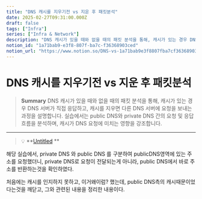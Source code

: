```yaml
---
title: "DNS 캐시를 지우기전 vs 지운 후 패킷분석"
date: 2025-02-27T09:31:00.000Z
draft: false
tags: ["Infra"]
series: ["Infra & Network"]
description: "DNS 캐시가 있을 때와 없을 때의 패킷 분석을 통해, 캐시가 있는 경우 DNS 서버가 직접 응답하고, 캐시를 지우면 다른 DNS 서버에 요청을 보내는 과정을 설명합니다. 실습에서는 public DNS와 private DNS 간의 요청 및 응답 흐름을 분석하며, 캐시가 DNS 요청에 미치는 영향을 강조합니다."
notion_id: "1a71bab9-e3f8-807f-ba7c-f36368903ced"
notion_url: "https://www.notion.so/DNS-vs-1a71bab9e3f8807fba7cf36368903ced"
---
```


# DNS 캐시를 지우기전 vs 지운 후 패킷분석

> **Summary**
> DNS 캐시가 있을 때와 없을 때의 패킷 분석을 통해, 캐시가 있는 경우 DNS 서버가 직접 응답하고, 캐시를 지우면 다른 DNS 서버에 요청을 보내는 과정을 설명합니다. 실습에서는 public DNS와 private DNS 간의 요청 및 응답 흐름을 분석하며, 캐시가 DNS 요청에 미치는 영향을 강조합니다.

---

 

> 💡 **[Untitled](https://www.notion.so/1a71bab9e3f880fb9b9fc22d32de0e67) **

해당 실습에서, private DNS 와 public DNS 를 구분하여 publicDNS영역에 있는 주소를 요청했더니, private DNS로 요청이 전달되는게 아니라, public DNS에서 바로 주소를 반환하는것을 확인하였다.

처음에는 캐시를 인지하지 못하고, 이거왜이럼? 했는데, public DNS측의 캐시때문이었다는것을 깨닫고, 그와 관련된 내용을 정리한 내용이다.


